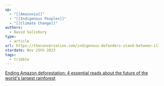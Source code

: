 ```yaml
---
up:
  - "[[Amazonia]]"
  - "[[Indigenous Peoples]]"
  - "[[Climate Change]]"
authors:
  - David Salisbury
type:
  - article
url: https://theconversation.com/indigenous-defenders-stand-between-illegal-roads-and-survival-of-the-amazon-rainforest-brazils-election-could-be-a-turning-point-190550
stardate: Nov 25th 2023
tags:
  - tribble
---
```

[Ending Amazon deforestation: 4 essential reads about the future of the world's largest rainforest](https://theconversation.com/ending-amazon-deforestation-4-essential-reads-about-the-future-of-the-worlds-largest-rainforest-194800)